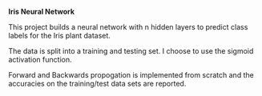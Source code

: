 **Iris Neural Network**

This project builds a neural network with n hidden layers to predict class labels for the Iris plant dataset.

The data is split into a training and testing set. I choose to use the sigmoid activation function.

Forward and Backwards propogation is implemented from scratch and the accuracies on the training/test data sets are reported.
